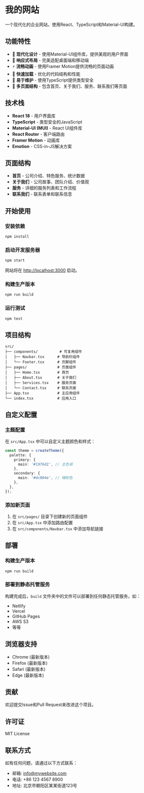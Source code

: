 # 我的网站

一个现代化的企业网站，使用React、TypeScript和Material-UI构建。

## 功能特性

- 🎨 **现代化设计** - 使用Material-UI组件库，提供美观的用户界面
- 📱 **响应式布局** - 完美适配桌面端和移动端
- ⚡ **流畅动画** - 使用Framer Motion提供流畅的页面动画
- 🚀 **快速加载** - 优化的代码结构和性能
- 🔧 **易于维护** - 使用TypeScript提供类型安全
- 📄 **多页面结构** - 包含首页、关于我们、服务、联系我们等页面

## 技术栈

- **React 18** - 用户界面库
- **TypeScript** - 类型安全的JavaScript
- **Material-UI (MUI)** - React UI组件库
- **React Router** - 客户端路由
- **Framer Motion** - 动画库
- **Emotion** - CSS-in-JS解决方案

## 页面结构

- **首页** - 公司介绍、特色服务、统计数据
- **关于我们** - 公司故事、团队介绍、价值观
- **服务** - 详细的服务列表和工作流程
- **联系我们** - 联系表单和联系信息

## 开始使用

### 安装依赖

```bash
npm install
```

### 启动开发服务器

```bash
npm start
```

网站将在 [http://localhost:3000](http://localhost:3000) 启动。

### 构建生产版本

```bash
npm run build
```

### 运行测试

```bash
npm test
```

## 项目结构

```
src/
├── components/          # 可复用组件
│   ├── Navbar.tsx      # 导航栏组件
│   └── Footer.tsx      # 页脚组件
├── pages/              # 页面组件
│   ├── Home.tsx        # 首页
│   ├── About.tsx       # 关于我们
│   ├── Services.tsx    # 服务页面
│   └── Contact.tsx     # 联系页面
├── App.tsx             # 主应用组件
└── index.tsx           # 应用入口
```

## 自定义配置

### 主题配置

在 `src/App.tsx` 中可以自定义主题颜色和样式：

```typescript
const theme = createTheme({
  palette: {
    primary: {
      main: '#1976d2', // 主色调
    },
    secondary: {
      main: '#dc004e', // 辅助色
    },
  },
});
```

### 添加新页面

1. 在 `src/pages/` 目录下创建新的页面组件
2. 在 `src/App.tsx` 中添加路由配置
3. 在 `src/components/Navbar.tsx` 中添加导航链接

## 部署

### 构建生产版本

```bash
npm run build
```

### 部署到静态托管服务

构建完成后，`build` 文件夹中的文件可以部署到任何静态托管服务，如：

- Netlify
- Vercel
- GitHub Pages
- AWS S3
- 等等

## 浏览器支持

- Chrome (最新版本)
- Firefox (最新版本)
- Safari (最新版本)
- Edge (最新版本)

## 贡献

欢迎提交Issue和Pull Request来改进这个项目。

## 许可证

MIT License

## 联系方式

如有任何问题，请通过以下方式联系：

- 邮箱: info@mywebsite.com
- 电话: +86 123 4567 8900
- 地址: 北京市朝阳区某某街道123号
